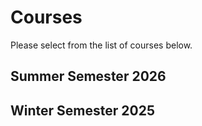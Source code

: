 # Courses

Please select from the list of courses below.

<!-- ## Winter Semester 2024

<Courses sort="name" winter/> -->

## Summer Semester 2026

<Courses sort="name" summer/>

## Winter Semester 2025

<Courses sort="name" winter/>
